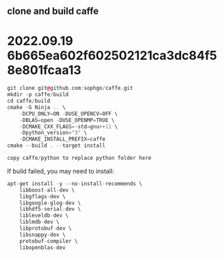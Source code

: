 
## clone and build caffe
# 2022.09.19 6b665ea602f602502121ca3dc84f58e801fcaa13
``` c++
git clone git@github.com:sophgo/caffe.git
mkdir -p caffe/build
cd caffe/build
cmake -G Ninja .. \
    -DCPU_ONLY=ON -DUSE_OPENCV=OFF \
    -DBLAS=open -DUSE_OPENMP=TRUE \
    -DCMAKE_CXX_FLAGS=-std=gnu++11 \
    -Dpython_version="3" \
    -DCMAKE_INSTALL_PREFIX=caffe
cmake --build . --target install

copy caffe/python to replace python folder here
```

If build failed, you may need to install:
``` c++
apt-get install -y --no-install-recommends \
    libboost-all-dev \
    libgflags-dev \
    libgoogle-glog-dev \
    libhdf5-serial-dev \
    libleveldb-dev \
    liblmdb-dev \
    libprotobuf-dev \
    libsnappy-dev \
    protobuf-compiler \
    libopenblas-dev
```
